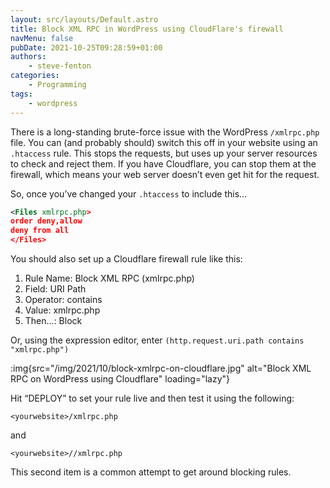 ```yaml
---
layout: src/layouts/Default.astro
title: Block XML RPC in WordPress using CloudFlare's firewall
navMenu: false
pubDate: 2021-10-25T09:28:59+01:00
authors:
    - steve-fenton
categories:
    - Programming
tags:
    - wordpress
---
```


There is a long-standing brute-force issue with the WordPress `/xmlrpc.php` file. You can (and probably should) switch this off in your website using an `.htaccess` rule. This stops the requests, but uses up your server resources to check and reject them. If you have Cloudflare, you can stop them at the firewall, which means your web server doesn’t even get hit for the request.

So, once you’ve changed your `.htaccess` to include this…

```xml
<Files xmlrpc.php>
order deny,allow
deny from all
</Files>
```
You should also set up a Cloudflare firewall rule like this:

1. Rule Name: Block XML RPC (xmlrpc.php)
2. Field: URI Path
3. Operator: contains
4. Value: xmlrpc.php
5. Then…: Block

Or, using the expression editor, enter `(http.request.uri.path contains "xmlrpc.php")`

:img{src="/img/2021/10/block-xmlrpc-on-cloudflare.jpg" alt="Block XML RPC on WordPress using Cloudflare" loading="lazy"}

Hit “DEPLOY” to set your rule live and then test it using the following:

```
<yourwebsite>/xmlrpc.php
```

and

```
<yourwebsite>//xmlrpc.php
```

This second item is a common attempt to get around blocking rules.